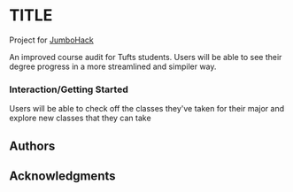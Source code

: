 # TITLE
 <!-- [![License](https://img.shields.io/badge/license-MIT-blue)](./LICENSE) -->

Project for [JumboHack](https://jumbohack.org/)

An improved course audit for Tufts students. Users will be able to see their degree progress in a more streamlined and simpiler way.



### Interaction/Getting Started
Users will be able to check off the classes they've taken for their major and explore new classes that they can take

## Authors






<!-- ## License

This project is licensed under the MIT License - see the LICENSE file for details -->

## Acknowledgments
